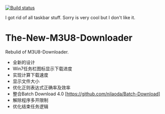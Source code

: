 [![Build status](https://ci.appveyor.com/api/projects/status/vcir0rgr11d8l52b?svg=true)](https://ci.appveyor.com/project/vispacem/the-new-m3u8-downloader)

I got rid of all taskbar stuff. Sorry is very cool but I don't like it.


# The-New-M3U8-Downloader
Rebulid of M3U8-Downloader.  

* 全新的设计  
* Win7任务栏图标显示下载进度   
* 实现计算下载速度  
* 显示文件大小  
* 优化正则表达式正确率及效率  
* 整合Batch Download 4.0 [https://github.com/nilaoda/Batch-Download]
* 解除程序多开限制  
* 优化结束任务逻辑  


